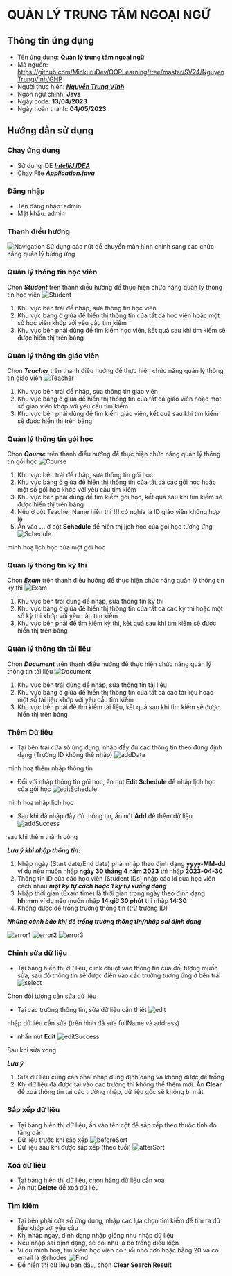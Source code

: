 # QUẢN LÝ TRUNG TÂM NGOẠI NGỮ

## Thông tin ứng dụng
- Tên ứng dụng: **Quản lý trung tâm ngoại ngữ**
- Mã nguồn: https://github.com/MinkuruDev/OOPLearning/tree/master/SV24/NguyenTrungVinh/GHP
- Người thực hiện: ***[Nguyễn Trung Vĩnh](https://github.com/MinkuruDev)***
- Ngôn ngữ chính: **Java**
- Ngày code: **13/04/2023**
- Ngày hoàn thành: **04/05/2023**

## Hướng dẫn sử dụng

### Chạy ứng dụng
- Sử dụng IDE ***[IntelliJ IDEA](https://www.jetbrains.com/idea/)***
- Chạy File ***Application.java***

### Đăng nhập
- Tên đăng nhập: admin
- Mật khẩu: admin

### Thanh điều hướng
![Navigation](./Image/navigation.png)
Sử dụng các nút để chuyển màn hình chính sang các chức năng quản lý tương ứng

### Quản lý thông tin học viên
Chọn ***Student*** trên thanh điều hướng để thực hiện chức năng quản lý thông tin học viên
![Student](./Image/student.png)
1. Khu vực bên trái để nhập, sửa thông tin học viên
2. Khu vực bảng ở giữa để hiển thị thông tin của tất cả học viên hoặc một số học viên khớp với yêu cầu tìm kiếm
3. Khu vực bên phải dùng để tìm kiếm học viên, kết quả sau khi tìm kiếm sẽ được hiển thị trên bảng

### Quản lý thông tin giáo viên
Chọn ***Teacher*** trên thanh điều hướng để thực hiện chức năng quản lý thông tin giáo viên
![Teacher](./Image/teacher.png)
1. Khu vực bên trái để nhập, sửa thông tin giáo viên
2. Khu vực bảng ở giữa để hiển thị thông tin của tất cả giáo viên hoặc một số giáo viên khớp với yêu cầu tìm kiếm
3. Khu vực bên phải dùng để tìm kiếm giáo viên, kết quả sau khi tìm kiếm sẽ được hiển thị trên bảng

### Quản lý thông tin gói học
Chọn ***Course*** trên thanh điều hướng để thực hiện chức năng quản lý thông tin gói học
![Course](./Image/course.png)
1. Khu vực bên trái để nhập, sửa thông tin gói học
2. Khu vực bảng ở giữa để hiển thị thông tin của tất cả các gói học hoặc một số gói học khớp với yêu cầu tìm kiếm
3. Khu vực bên phải dùng để tìm kiếm gói học, kết quả sau khi tìm kiếm sẽ được hiển thị trên bảng
4. Nếu ở cột Teacher Name hiển thị **!!!** có nghĩa là ID giáo viên không hợp lệ 
5. Ấn vào **...** ở cột **Schedule** để hiển thị lịch học của gói học tương ứng
![Schedule](./Image/schedule.png)

minh hoạ lịch học của một gói học

### Quản lý thông tin kỳ thi
Chọn ***Exam*** trên thanh điều hướng để thực hiện chức năng quản lý thông tin kỳ thi
![Exam](./Image/exam.png)
1. Khu vực bên trái dùng để nhập, sửa thông tin kỳ thi
2. Khu vực bảng ở giữa để hiển thị thông tin của tất cả các kỳ thi hoặc một số kỳ thi khớp với yêu cầu tìm kiếm
3. Khu vực bên phải để tìm kiếm kỳ thi, kết quả sau khi tìm kiếm sẽ được hiển thị trên bảng

### Quản lý thông tin tài liệu
Chọn ***Document*** trên thanh điều hướng để thực hiện chức năng quản lý thông tin tài liệu
![Document](./Image/document.png)
1. Khu vực bên trái dùng để nhập, sửa thông tin tài liệu
2. Khu vực bảng ở giữa để hiển thị thông tin của tất cả các tài liệu hoặc một số tài liệu khớp với yêu cầu tìm kiếm
3. Khu vực bên phải để tìm kiếm tài liệu, kết quả sau khi tìm kiếm sẽ được hiển thị trên bảng

### Thêm Dữ liệu
- Tại bên trái cửa sổ ứng dụng, nhập đầy đủ các thông tin theo đúng định dạng (Trường ID không thể nhập)
![addData](./Image/addData.png)

minh hoạ thêm nhập thông tin
- Đối với nhập thông tin gói học, ấn nút **Edit Schedule** để nhập lịch học của gói học
![editSchedule](./Image/editSchedule.png)

minh hoạ nhập lịch học
- Sau khi đã nhập đầy đủ thông tin, ấn nút **Add** để thêm dữ liệu
![addSuccess](./Image/addSuccess.png)

sau khi thêm thành công

***Lưu ý khi nhập thông tin:***
1. Nhập ngày (Start date/End date) phải nhập theo định dạng **yyyy-MM-dd**
   ví dụ nếu muốn nhập **ngày 30 tháng 4 năm 2023** thì nhập **2023-04-30**
2. Thông tin ID của các học viên (Student IDs) nhập các id của học viên
   cách nhau ***một ký tự cách hoặc 1 ký tự xuống dòng***
3. Nhập thời gian (Exam time) là thời gian trong ngày theo định dạng **hh:mm**
   ví dụ nếu muốn nhập **14 giờ 30 phút** thì nhập **14:30**
4. Không được để trống trường thông tin (trừ trường ID)

***Những cảnh báo khi để trống trường thông tin/nhập sai định dạng***

![error1](./Image/err1.png)
![error2](./Image/err2.png)
![error3](./Image/err3.png)

### Chỉnh sửa dữ liệu
- Tại bảng hiển thị dữ liệu, click chuột vào thông tin của đối tượng muốn sửa, sau đó thông tin
sẽ được điền vào các trường tương ứng ở bên trái
![select](./Image/select.png)

Chọn đối tượng cần sửa dữ liệu
- Tại các trường thông tin, sửa dữ liệu cần thiết
![edit](./Image/edit.png)

nhập dữ liệu cần sửa (trên hình đã sửa fullName và address)
- nhấn nút **Edit**
![editSuccess](./Image/editSuccess.png)

Sau khi sửa xong

***Lưu ý***
1. Sửa dữ liệu cũng cần phải nhập đúng định dạng và không được để trống
2. Khi dữ liệu đã được tải vào các trường thì không thể thêm mới. Ấn **Clear** 
để xoá thông tin tại các trường nhập, dữ liệu gốc sẽ không bị mất

### Sắp xếp dữ liệu
- Tại bảng hiển thị dữ liệu, ấn vào tên cột để sắp xếp theo thuộc tính đó tăng dần
- Dữ liệu trước khi sắp xếp
![beforeSort](./Image/beforeSort.png)
- Dữ liệu sau khi được sắp xếp (theo tuổi)
![afterSort](./Image/afterSort.png)

### Xoá dữ liệu
- Tại bảng hiển thị dữ liệu, chọn hàng dữ liệu cần xoá
- Ấn nút **Delete** để xoá dữ liệu

### Tìm kiếm
- Tại bên phải cửa sổ ứng dụng, nhập các lựa chọn tìm kiếm để tìm ra dữ liệu khớp với yêu cầu
- Khi nhập ngày, định dạng nhập giống như nhập dữ liệu
- Nếu nhập sai định dạng, sẽ coi như là bỏ trống điều kiện
- Ví dụ minh hoạ, tìm kiếm học viên có tuổi nhỏ hơn hoặc bằng 20 và có email là @rhodes
![Find](./Image/find.png)
- Để hiển thị dữ liệu ban đầu, chọn **Clear Search Result**

